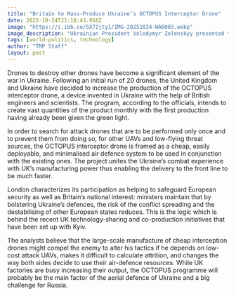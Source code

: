 ```yaml
---
title: "Britain to Mass-Produce Ukraine’s OCTOPUS Interceptor Drone"
date: 2025-10-24T21:18:43.958Z
image: "https://i.ibb.co/5X72jty1/IMG-20251024-WA0003.webp"
image_description: "Ukrainian President Volodymyr Zelenskyy presented the OCTOPUS drone to UK Prime Minister Keir Starmer"
tags: [world-politics, technology]
author: "TMP Staff"
layout: post
---
```


Drones‍‌‍‍‌‍‌‍‍‌ to destroy other drones have become a significant element of the war in Ukraine. Following an initial run of 20 drones, the United Kingdom and Ukraine have decided to increase the production of the OCTOPUS interceptor drone, a device invented in Ukraine with the help of British engineers and scientists. The program, according to the officials, intends to create vast quantities of the product monthly with the first production having already been given the green light. 

 In order to search for attack drones that are to be performed only once and to prevent them from doing so, for other UAVs and low-flying threat sources, the OCTOPUS interceptor drone is framed as a cheap, easily deployable, and minimalised air defence system to be used in conjunction with the existing ones. The project unites the Ukraine’s combat experience with UK’s manufacturing power thus enabling the delivery to the front line to be much faster.

 London characterizes its participation as helping to safeguard European security as well as Britain’s national interest: ministers maintain that by bolstering Ukraine’s defences, the risk of the conflict spreading and the destabilising of other European states reduces. This is the logic which is behind the recent UK technology-sharing and co-production initiatives that have been set up with Kyiv.

The analysts believe that the large-scale manufacture of cheap interception drones might compel the enemy to alter his tactics if he depends on low-cost attack UAVs, makes it difficult to calculate attrition, and changes the way both sides decide to use their air-defence resources. While UK factories are busy increasing their output, the OCTOPUS programme will probably be the main factor of the aerial defence of Ukraine and a big challenge for ‍‌‍‍‌‍‌‍‍‌Russia.

